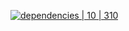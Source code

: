 [![dependencies | 10 | 310](https://img.shields.io/badge/dependencies-10%20|%20310-blue.svg)](DEPENDENCIES.md)
